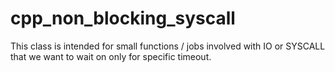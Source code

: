 # cpp_non_blocking_syscall
This class is intended for small functions / jobs involved with IO or SYSCALL
that we want to wait on only for specific timeout.
